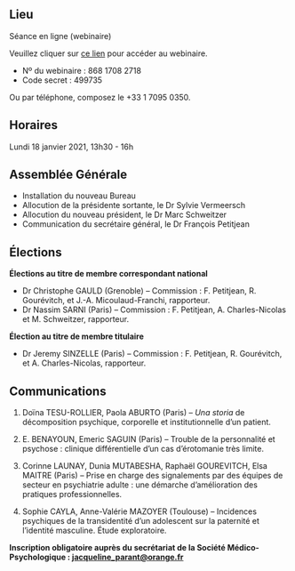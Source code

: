 ## Lieu
Séance en ligne (webinaire)

Veuillez cliquer sur [ce lien](https://us02web.zoom.us/j/86817082718?pwd=MDVVK0QvWDVtVGd0MnNUOGdPRzdkUT09) pour accéder au webinaire.
- Nº du webinaire : 868 1708 2718
- Code secret : 499735

Ou par téléphone, composez le +33 1 7095 0350.

## Horaires
Lundi 18 janvier 2021, 13h30 - 16h

## Assemblée Générale
- Installation du nouveau Bureau
- Allocution de la présidente sortante, le Dr Sylvie Vermeersch
- Allocution du nouveau président, le Dr Marc Schweitzer
- Communication du secrétaire général, le Dr François Petitjean

## Élections

**Élections au titre de membre correspondant national**
- Dr Christophe GAULD (Grenoble) – Commission : F. Petitjean, R. Gourévitch, et J.-A. Micoulaud-Franchi, rapporteur.
- Dr Nassim SARNI (Paris) – Commission : F. Petitjean, A. Charles-Nicolas et M. Schweitzer, rapporteur.

**Élection au titre de membre titulaire**
- Dr Jeremy SINZELLE (Paris) – Commission : F. Petitjean, R. Gourévitch, et A. Charles-Nicolas, rapporteur.

## Communications

1. Doïna TESU-ROLLIER, Paola ABURTO (Paris) – *Una storia* de décomposition psychique, corporelle et institutionnelle d’un patient.

2. E. BENAYOUN, Emeric SAGUIN (Paris) – Trouble de la personnalité et psychose : clinique différentielle d’un cas d’érotomanie très limite.

3. Corinne LAUNAY, Dunia MUTABESHA, Raphaël GOUREVITCH, Elsa MAITRE (Paris) – Prise en charge des signalements par des équipes de secteur en psychiatrie adulte : une démarche d’amélioration des pratiques professionnelles.

4. Sophie CAYLA, Anne-Valérie MAZOYER (Toulouse) – Incidences psychiques de la transidentité d’un adolescent sur la paternité et l’identité masculine. Étude exploratoire.

**Inscription obligatoire auprès du secrétariat de la Société Médico-Psychologique : jacqueline_parant@orange.fr**
